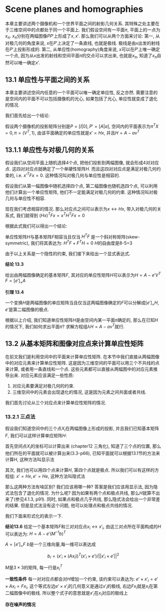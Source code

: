 # Scene planes and homographies

本章主要讲述两个摄像机和一个世界平面之间的射影几何关系.
其特殊之处主要在于三维空间中的点都处于同一个平面上. 
我们假设空间有一平面$\pi$, 平面上的一点为$x_{\pi}$. $x_{\pi}$分别在两幅图像$P P'$上形成了$x,x'$.
那么我们可以从两个方面来讨论: 第一, 从对极几何的角度来说, $x$在$P'$上决定了一条直线, 也就是极线. 极线是由$x$出发的射线在$P'$上投影形成的. 第二, 从单应性(homography)角度来说, $x$可以在$P'$上唯一确定一个点, 因为从$x$出发的射线和空间平面$\pi$的交点可以求出来, 也就是$x_{\pi}$, 知道了$x_{\pi}$自然可以唯一确定$x'$. 

## 13.1 单应性与平面之间的关系

本章主要讲述空间内任意的一个平面可以唯一确定单应性, 反之亦然. 需要注意的是空间内的平面不可以包括摄像机的光心, 如果包括了光心, 单应性就变成了退化的情况.

我们首先给出一个结论:

假设两个摄像机的投影矩阵分别是$P=[I|0],P'=[A|a]$, 空间内的平面表示为$\pi^T X = 0, \pi=(V^T, 1)$, 由该平面确定的单应性就是$x'=Hx$, 并且$H = A-av^T$

## 13.1.1 单应性与对极几何的关系

假设我们从空间平面上随机选择4个点, 把他们投影到两幅图像, 就会形成4对对应点. 这四对对应点就确定了一个单硬性矩阵$H$. 而且这四对对应点是满足对极几何约束的, i.e. $x'^T F x = 0$. 这种情况叫对极几何与单应性是相容的.

假设我们从第一幅图像中随机选择四个点, 第二幅图像也随机选四个点, 可以利用他们计算出一个单应性矩阵, 他们不一定能满足对极几何的约束. 这种情况叫对极几何与单应性不相容.

现在我们考虑相容的情况. 那么对应点之间可以表示为$x \leftrightarrow Hx$, 带入对极几何的关系式, 我们就得到 $(Hx)^T F x = x^T H^T Fx = 0$

根据此式我们可以得出一个结论:

单应性矩阵$H$与基本矩阵$F$相容当且仅当 $H^T F$ 是一个斜对称矩阵(skew-symmetric), 我们将其表达为: $H^T F + F^T H =0$ $H$的自由度是8-5=3

由于以上关系是一个隐性的约束, 我们接下来给出一个显式表达式.

**结论 13.3**

给出由两幅图像确定的基本矩阵$F$, 其对应的单应性矩阵$H$可以表示为$H=A-e'V^T$ $F=[e']_\times A$

**引理 13.4**

一个变换$H$是两幅图像的单应矩阵当且仅当这两幅图像确定的$F$可以分解成$[e']_\times H$, $e'$是第二幅图像的极点.

根据以上介绍, 我们知道单应性矩阵$H$是由空间内某一平面$\pi$确定的, 那么在已知$H$的情况下, 我们如何求出平面$\pi$? 求解方程组$\lambda H=A-av^T$就行.

## 13.2 从基本矩阵和图像对应点来计算单应性矩阵

在前文我们是利用空间中的平面来计算单应性矩阵. 在本节中我们直接从两幅图像中的对应元素来计算单应性矩阵. 这是因为三维空间的平面可以用三个不共线的点来计算, 或者用一条直线和一个点. 这些元素都可以直接从两幅图中的对应元素推导出来. 对应元素应该满足一些性质:

1. 对应元素要满足对极几何的约束.
2. 三维空间中的元素会出现退化的情况, 这是因为元素之间共面或者共线.

我们首先讨论从三个对应点来计算单应性矩阵的情况.

### 13.2.1 三点法

假设我们知道空间中的三个点$X_i$在两幅图像上形成的投影, 并且我们已知基本矩阵$F$, 我们可以这样计算单应矩阵$H$:

首先空间点$X_i$的坐标可以计算出来 (chapter12 三角化), 知道了三个点的位置, 那么他们所在的平面就可以被计算出来(3.3-p66), 已知平面就可以根据13.1节的方法来计算$H$, 这种方法叫显示法

其次, 我们也可以用四个点来计算$H$, 第四个点就是极点. 所以我们可以有这样的方程组: $x'=Hx, e'=He$, 这种方法叫隐式法

那么这两种方法有啥区别? 我们应该用哪一种? 答案是我们应该用显示法, 因为隐式法包含了退化的情况. 为什么呢? 因为如果有两个点和极点共线, 那么$H$就算不出来了(参见4.1.3, p91). 同时, 如果点和极点几乎共线, 那么隐式法会给出一个非常差的结果. 但是显式法没有这个问题, 他可以处理点和极点共线的情况.

我们下面来形式化的表示一下.

**结论13.6** 给定一个基本矩阵$F$和三对对应点$x_i \leftrightarrow x'_i$, 由这三对点所在平面构成的$H$可以表达为: $H=A-e'(M^{-1}b)^T$

$A=[e']_\times F$ $b$是一个三维向量,每一维可以表达成

$$
b_i = (x'_i \times (Ax_i))^T (x'_i \times e')/||x'_i \times e'||^2
$$

$M$是$3 \times 3$的矩阵, 每一行是$x_i^T$

**一致性条件** 每一对对应点都会对$H$增加一个约束, 该约束可以表达为: $e' \times x'_i = e' \times Ax_i = Fx_i$, 这个等式左边$e' \times x'_i$的几何意义是通过$x'_i$的极线, 右边$F x_i$就是$x_i$在第二幅图像中的极线. 所以整个式子的意思就是$x'_i$在$x_i$对应的极线上

**存在噪声的情况**



